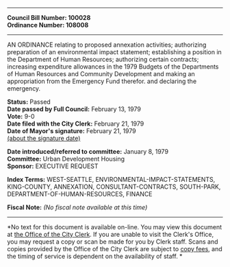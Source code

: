 * * * * *  
  
**Council Bill Number: [](#h0)[](#h2)100028**   
**Ordinance Number: 108008**  
  
* * * * *  
  
AN ORDINANCE relating to proposed annexation activities; authorizing preparation of an environmental impact statement; establishing a position in the Department of Human Resources; authorizing certain contracts; increasing expenditure allowances in the 1979 Budgets of the Departments of Human Resources and Community Development and making an appropriation from the Emergency Fund therefor. and declaring the emergency.  
  
**Status:** Passed   
**Date passed by Full Council:** February 13, 1979   
**Vote:** 9-0   
**Date filed with the City Clerk:** February 21, 1979   
**Date of Mayor's signature:** February 21, 1979   
[(about the signature date)](/~public/approvaldate.htm)   
  
  
**Date introduced/referred to committee:** January 8, 1979   
**Committee:** Urban Development Housing   
**Sponsor:** EXECUTIVE REQUEST   
  
**Index Terms:** WEST-SEATTLE, ENVIRONMENTAL-IMPACT-STATEMENTS, KING-COUNTY, ANNEXATION, CONSULTANT-CONTRACTS, SOUTH-PARK, DEPARTMENT-OF-HUMAN-RESOURCES, FINANCE  
  
**Fiscal Note:** *(No fiscal note available at this time)*  
  
* * * * *  
  
*No text for this document is available on-line. You may view this document at [the Office of the City Clerk](http://www.seattle.gov/leg/clerk/contactUs.htm). If you are unable to visit the Clerk's Office, you may request a copy or scan be made for you by Clerk staff. Scans and copies provided by the Office of the City Clerk are subject to [copy fees](http://clerk.seattle.gov/~public/clerkfees.htm), and the timing of service is dependent on the availability of staff. *  
  
  
